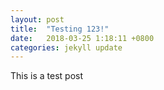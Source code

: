 ```yaml
---
layout: post
title:  "Testing 123!"
date:   2018-03-25 1:18:11 +0800
categories: jekyll update
---
```

This is a test post